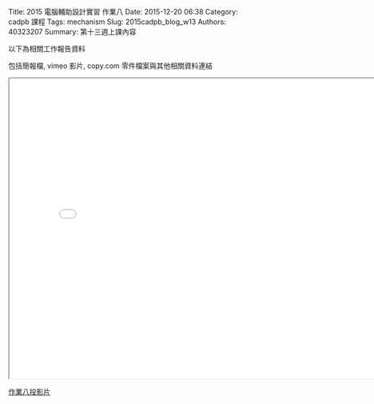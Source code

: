 Title: 2015 電腦輔助設計實習 作業八
Date: 2015-12-20 06:38
Category: cadpb 課程
Tags: mechanism
Slug: 2015cadpb_blog_w13
Authors: 40323207
Summary: 第十三週上課內容

以下為相關工作報告資料

包括簡報檔, vimeo 影片, copy.com 零件檔案與其他相關資料連結

<iframe src="cadp_w13_lecture.html" width="800" height="600"></iframe>

<p><a href="cadp_w13_lecture.html" target="_blank">作業八投影片</a></p>


